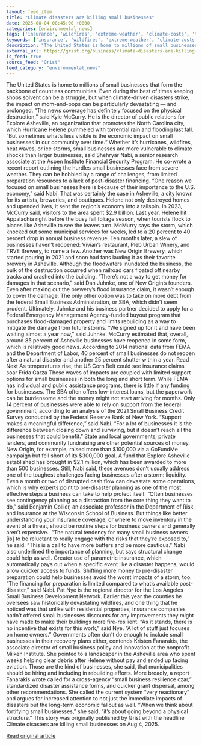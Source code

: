```yaml
---
layout: feed_item
title: "Climate disasters are killing small businesses"
date: 2025-08-04 08:45:00 +0000
categories: [environmental_news]
tags: ['insurance', 'wildfires', 'extreme-weather', 'climate-costs', 'tropical-storms', 'flooding', 'heatwave', 'hurricane', 'economic-impacts', 'climate-risk']
keywords: ['insurance', 'wildfires', 'extreme-weather', 'climate-costs', 'killing', 'tropical-storms', 'climate', 'disasters']
description: "The United States is home to millions of small businesses that form the backbone of countless communities"
external_url: https://grist.org/business/climate-disasters-are-killing-small-businesses/
is_feed: true
source_feed: "Grist"
feed_category: "environmental_news"
---
```


The United States is home to millions of small businesses that form the backbone of countless communities. Even during the best of times keeping shops solvent can be a struggle, but when climate-driven disasters strike, the impact on mom-and-pops can be particularly devastating — and prolonged. “The news coverage has definitely focused on the physical destruction,” said Kyle McCurry. He is the director of public relations for Explore Asheville, an organization that promotes the North Carolina city, which Hurricane Helene pummeled with torrential rain and flooding last fall. ”But sometimes what&#8217;s less visible is the economic impact on small businesses in our community over time.“ Whether it’s hurricanes, wildfires, heat waves, or ice storms, small businesses are more vulnerable to climate shocks than larger businesses, said Shehryar Nabi, a senior research associate at the Aspen Institute Financial Security Program. He co-wrote a recent report outlining the hurdles small businesses face from severe weather. They can be hobbled by a range of challenges, from limited preparation resources to a lack of post-disaster financing. “One reason we focused on small businesses here is because of their importance to the U.S. economy,” said Nabi. That was certainly the case in Asheville, a city known for its artists, breweries, and boutiques. Helene not only destroyed homes and upended lives, it sent the region’s economy into a tailspin. In 2023, McCurry said, visitors to the area spent $2.9 billion. Last year, Helene hit Appalachia right before the busy fall foliage season, when tourists flock to places like Asheville to see the leaves turn. McMurry says the storm, which knocked out some municipal services for weeks, led to a 20 percent to 40 percent drop in annual business revenue. Ten months later, a slew of businesses haven’t reopened: Vivian’s restaurant, Pleb Urban Winery, and TRVE Brewery, to name a few. Another was New Origin Brewery, which started pouring in 2021 and soon had fans lauding it as their favorite brewery in Asheville. Although the floodwaters inundated the business, the bulk of the destruction occurred when railroad cars floated off nearby tracks and crashed into the building. “There&#8217;s not a way to get money for damages in that scenario,” said Dan Juhnke, one of New Origin&#8217;s founders. Even after maxing out the brewery’s flood insurance claim, it wasn’t enough to cover the damage. The only other option was to take on more debt from the federal Small Business Administration, or SBA, which didn’t seem prudent. Ultimately, Juhnke and his business partner decided to apply for a Federal Emergency Management Agency-funded buyout program that purchases flood-damaged property and limits rebuilding as a way to mitigate the damage from future storms. “We signed up for it and have been waiting almost a year now,” said Juhnke. McCurry estimated that, overall, around 85 percent of Asheville businesses have reopened in some form, which is relatively good news. According to 2014 national data from FEMA and the Department of Labor, 40 percent of small businesses do not reopen after a natural disaster and another 25 percent shutter within a year. Read Next As temperatures rise, the US Corn Belt could see insurance claims soar Frida Garza These waves of impacts are coupled with limited support options for small businesses in both the long and short term. While FEMA has individual and public assistance programs, there is little if any funding for businesses. The SBA often offers low-interest loans, but the paperwork can be burdensome and the money might not start arriving for months. Only 14 percent of businesses were able to rely on support from the federal government, according to an analysis of the 2021 Small Business Credit Survey conducted by the Federal Reserve Bank of New York. “Support makes a meaningful difference,” said Nabi. “For a lot of businesses it is the difference between closing down and surviving, but it doesn’t reach all the businesses that could benefit.” State and local governments, private lenders, and community fundraising are other potential sources of money. New Origin, for example, raised more than $100,000 via a GoFundMe campaign but fell short of its $300,000 goal. A fund that Explore Asheville established has brought in $2.1 million, which has been awarded to more than 500 businesses. Still, Nabi said, these avenues don’t usually address one of the toughest challenges facing businesses after a storm: liquidity. Even a month or two of disrupted cash flow can devastate some operations, which is why experts point to pre-disaster planning as one of the most effective steps a business can take to help protect itself. “Often businesses see contingency planning as a distraction from the core thing they want to do,” said Benjamin Collier, an associate professor in the Department of Risk and Insurance at the Wisconsin School of Business. But things like better understanding your insurance coverage, or where to move inventory in the event of a threat, should be routine steps for business owners and generally aren’t expensive.&nbsp; “The natural tendency for many small business owners [is] to be reluctant to really engage with the risks that they&#8217;re exposed to,” he said. “This is a call to have more buffers and be more cautious.” Nabi also underlined the importance of planning, but says structural change could help as well. Greater use of parametric insurance, which automatically pays out when a specific event like a disaster happens, would allow quicker access to funds. Shifting more money to pre-disaster preparation could help businesses avoid the worst impacts of a storm, too. “The financing for preparation is limited compared to what&#8217;s available post-disaster,” said Nabi. Pat Nye is the regional director for the Los Angeles Small Business Development Network. Earlier this year the counties he oversees saw historically devastating wildfires, and one thing that he noticed was that unlike with residential properties, insurance companies hadn’t offered small businesses discounts for any improvements they might have made to make their buildings more fire-resilient. “As it stands, there is no incentive that exists for this work,” said Nye. “A lot of stuff just focuses on home owners.” Governments often don’t do enough to include small businesses in their recovery plans either, contends Kristen Fanarakis, the associate director of small business policy and innovation at the nonprofit Milken Institute. She pointed to a landscaper in the Asheville area who spent weeks helping clear debris after Helene without pay and ended up facing eviction. Those are the kind of businesses, she said, that municipalities should be hiring and including in rebuilding efforts. More broadly, a report Fanarakis wrote called for a cross-agency “small business resilience czar,” standardized disaster assistance forms, and quicker grant dispersal, among other recommendations. She called the current system “very reactionary” and argues for increased attention to not just the immediate impacts of disasters but the long-term economic fallout as well. “When we think about fortifying small businesses,” she said, “it&#8217;s about going beyond a physical structure.” This story was originally published by Grist with the headline Climate disasters are killing small businesses on Aug 4, 2025.

[Read original article](https://grist.org/business/climate-disasters-are-killing-small-businesses/)
